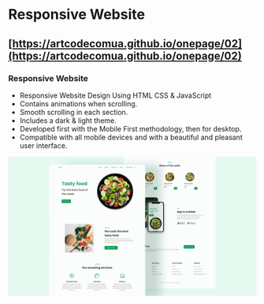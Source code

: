 # Responsive Website
## [https://artcodecomua.github.io/onepage/02](https://artcodecomua.github.io/onepage/02)
### Responsive Website

- Responsive Website Design Using HTML CSS & JavaScript
- Contains animations when scrolling.
- Smooth scrolling in each section.
- Includes a dark & light theme.
- Developed first with the Mobile First methodology, then for desktop.
- Compatible with all mobile devices and with a beautiful and pleasant user interface.

![preview img](preview.png)
